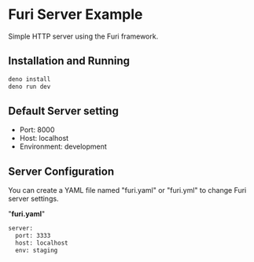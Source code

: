 # Furi Server Example

Simple HTTP server using the Furi framework.

## Installation and Running

```sh
deno install
deno run dev
```

## Default Server setting

- Port: 8000
- Host: localhost
- Environment: development

## Server Configuration

You can create a YAML file named "furi.yaml" or "furi.yml" to change Furi server settings.

"__furi.yaml__"

```txt
server:
  port: 3333
  host: localhost
  env: staging
```
